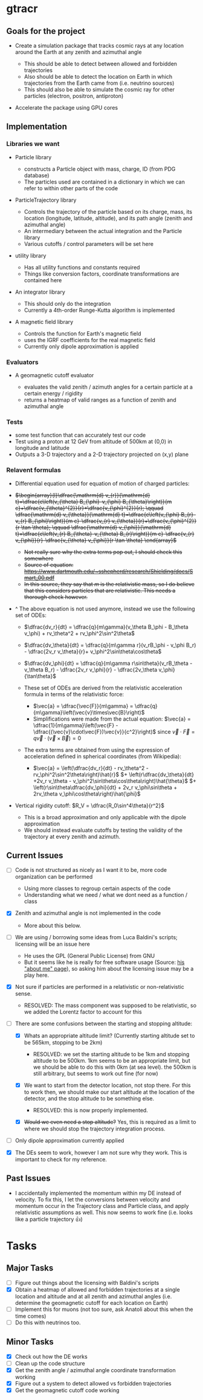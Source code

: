 # gtracr

## Goals for the project

- Create a simulation package that tracks cosmic rays at any location around the Earth at any zenith and azimuthal angle

  - This should be able to detect between allowed and forbidden trajectories
  - Also should be able to detect the location on Earth in which trajectories from the Earth came from (i.e. neutrino sources)
  - This should also be able to simulate the cosmic ray for other particles (electron, positron, antiproton)

- Accelerate the package using GPU cores

## Implementation

### Libraries we want

- Particle library

  - constructs a Particle object with mass, charge, ID (from PDG database)
  - The particles used are contained in a dictionary in which we can refer to within other parts of the code

- ParticleTrajectory library

  - Controls the trajectory of the particle based on its charge, mass, its location (longitude, latitude, altitude), and its path angle (zenith and azimuthal angle)
  - An intermediary between the actual integration and the Particle library
  - Various cutoffs / control parameters will be set here

- utility library

  - Has all utility functions and constants required
  - Things like conversion factors, coordinate transformations are contained here

- An integrator library

  - This should only do the integration
  - Currently a 4th-order Runge-Kutta algorithm is implemented

- A magnetic field library

  - Controls the function for Earth's magnetic field
  - uses the IGRF coefficients for the real magnetic field
  - Currently only dipole approximation is applied

### Evaluators

- A geomagnetic cutoff evaluator

  - evaluates the valid zenith / azimuth angles for a certain particle at a certain energy / rigidity
  - returns a heatmap of valid ranges as a function of zenith and azimuthal angle

### Tests

- some test function that can accurately test our code
- Test using a proton at 12 GeV from altitude of 500km at (0,0) in longitude and latitude
- Outputs a 3-D trajectory and a 2-D trajectory projected on (x,y) plane

### Relavent formulas

- Differential equation used for equation of motion of charged particles:
- ~~$\begin{array}{l}\dfrac{\mathrm{d} v_{r}}{\mathrm{d} t}=\dfrac{e\left(v_{\theta} B_{\phi}-v_{\phi} B_{\theta}\right)}{m c}+\dfrac{v_{\theta}^{2}}{r}+\dfrac{v_{\phi}^{2}}{r}; \qquad \dfrac{\mathrm{d} v_{\theta}}{\mathrm{d} t}=\dfrac{e\left(v_{\phi} B_{r}-v_{r} B_{\phi}\right)}{m c}-\dfrac{v_{r} v_{\theta}}{r}+\dfrac{v_{\phi}^{2}}{r \tan \theta}; \qquad \dfrac{\mathrm{d} v_{\phi}}{\mathrm{d} t}=\dfrac{e\left(v_{r} B_{\theta}-v_{\theta} B_{r}\right)}{m c}-\dfrac{v_{r} v_{\phi}}{r}-\dfrac{v_{\theta} v_{\phi}}{r \tan \theta} \end{array}$~~

  - ~~Not really sure why the extra terms pop out, I should check this somewhere~~
  - ~~Source of equation: <https://www.dartmouth.edu/~sshepherd/research/Shielding/docs/Smart_00.pdf>~~
  - ~~In this source, they say that $m$ is the relativistic mass, so I do believe that this considers particles that are relativistic. This needs a thorough check however.~~

- ^ The above equation is not used anymore, instead we use the following set of ODEs:

  - $\dfrac{dv_r}{dt} = \dfrac{q}{m\gamma}(v_\theta B_\phi - B_\theta v_\phi) + rv_\theta^2 + rv_\phi^2\sin^2\theta$
  - $\dfrac{dv_\theta}{dt} = \dfrac{q}{m\gamma r}(v_rB_\phi - v_\phi B_r) - \dfrac{2v_r v_\theta}{r}+ v_\phi^2\sin\theta\cos\theta$
  - $\dfrac{dv_\phi}{dt} = \dfrac{q}{m\gamma r\sin\theta}(v_rB_\theta - v_\theta B_r) - \dfrac{2v_r v_\phi}{r} - \dfrac{2v_\theta v_\phi}{\tan\theta}$
  - These set of ODEs are derived from the relativistic acceleration formula in terms of the relativistic force:

    - $\vec{a} = \dfrac{\vec{F}}{m\gamma} = \dfrac{q}{m\gamma}\left(\vec{v}\times\vec{B}\right)$
    - Simplifications were made from the actual equation: $\vec{a} = \dfrac{1}{m\gamma}\left(\vec{F} - \dfrac{(\vec{v}\cdot\vec{F})\vec{v}}{c^2}\right)$ since $\vec{v}\cdot\vec{F} = q \vec{v}\cdot \left(\vec{v}\times\vec{B}\right) = 0$

  - The extra terms are obtained from using the expression of acceleration defined in spherical coordinates (from Wikipedia):

    - $\vec{a} = \left(\dfrac{dv_r}{dt} - rv_\theta^2 - rv_\phi^2\sin^2\theta\right)\hat{r}$ $+ \left(r\dfrac{dv_\theta}{dt} +2v_r v_\theta - v_\phi^2\sin\theta\cos\theta\right)\hat{\theta}$ $+ \left(r\sin\theta\dfrac{dv_\phi}{dt} + 2v_r v_\phi\sin\theta + 2rv_\theta v_\phi\cos\theta\right)\hat{\phi}$

- Vertical rigidity cutoff: $R_V = \dfrac{R_0\sin^4\theta}{r^2}$

  - This is a broad approximation and only applicable with the dipole approximation
  - We should instead evaluate cutoffs by testing the validity of the trajectory at every zenith and azimuth.

## Current Issues

- [ ] Code is not structured as nicely as I want it to be, more code organization can be performed

  - Using more classes to regroup certain aspects of the code
  - Understanding what we need / what we dont need as a function / class

- [x] Zenith and azimuthal angle is not implemented in the code

  - More about this below.

- [ ] We are using / borrowing some ideas from Luca Baldini's scripts; licensing will be an issue here

  - He uses the GPL (General Public License) from GNU
  - But it seems like he is really for free software usage (Source: [his "about me" page](http://osiris.df.unipi.it/~baldini/aboutme.html)), so asking him about the licensing issue may be a play here.

- [x] Not sure if particles are performed in a relativistic or non-relativistic sense.

  - RESOLVED: The mass component was supposed to be relativistic, so we added the Lorentz factor to account for this

- [ ] There are some confusions between the starting and stopping altitude:

  - [x] Whats an appropriate altitude limit? (Currently starting altitude set to be 565km, stopping to be 2km)

    - RESOLVED: we set the starting altitude to be 1km and stopping altitude to be 500km. 1km seems to be an appropriate limit, but we should be able to do this with 0km (at sea level). the 500km is still arbitrary, but seems to work out fine (for now)

  - [x] We want to start from the detector location, not stop there. For this to work then, we should make our start altitude at the location of the detector, and the stop altitude to be something else.

    - RESOLVED: this is now properly implemented.

  - [x] ~~Would we even need a stop altitude?~~ Yes, this is required as a limit to where we should stop the trajectory integration process.

- [ ] Only dipole approximation currently applied

- [x] The DEs seem to work, however I am not sure why they work. This is important to check for my reference.

## Past Issues

- I accidentally implemented the momentum within my DE instead of velocity. To fix this, I let the conversions between velocity and momentum occur in the Trajectory class and Particle class, and apply relativistic assumptions as well. This now seems to work fine (i.e. looks like a particle trajectory :thumbsup:)

# Tasks

## Major Tasks

- [ ] Figure out things about the licensing with Baldini's scripts
- [x] Obtain a heatmap of allowed and forbidden trajectories at a single location and altitude and at all zenith and azimuthal angles (i.e. determine the geomagnetic cutoff for each location on Earth)
- [ ] Implement this for muons (not too sure, ask Anatoli about this when the time comes)
- [ ] Do this with neutrinos too.

## Minor Tasks

- [x] Check out how the DE works
- [ ] Clean up the code structure
- [x] Get the zenith angle / azimuthal angle coordinate transformation working
- [x] Figure out a system to detect allowed vs forbidden trajectories
- [x] Get the geomagnetic cutoff code working

